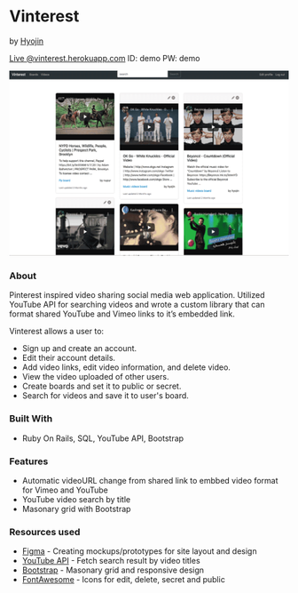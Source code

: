 # Vinterest #
by [Hyojin](https://github.com/jinnic)

[Live @vinterest.herokuapp.com](https://vinterest.herokuapp.com/) ID: demo PW: demo

![](vinterest.gif)

### About ###

Pinterest inspired video sharing social media web
application. Utilized YouTube API for searching videos
and wrote a custom library that can format shared
YouTube and Vimeo links to it’s embedded link.

Vinterest allows a user to:
* Sign up and create an account.
* Edit their account details.
* Add video links, edit video information, and delete video.
* View the video uploaded of other users.
* Create boards and set it to public or secret.
* Search for videos and save it to user's board.


### Built With ###
* Ruby On Rails, SQL, YouTube API, Bootstrap

### Features ###
* Automatic videoURL change from shared link to embbed video format for Vimeo and YouTube
* YouTube video search by title
* Masonary grid with Bootstrap

### Resources used ###
* [Figma](https://www.figma.com/) - Creating mockups/prototypes for site layout and design
* [YouTube API](https://developers.google.com/youtube/v3) - Fetch search result by video titles
* [Bootstrap](https://getbootstrap.com/) - Masonary grid and responsive design
* [FontAwesome](FontAwesome) - Icons for edit, delete, secret and public


